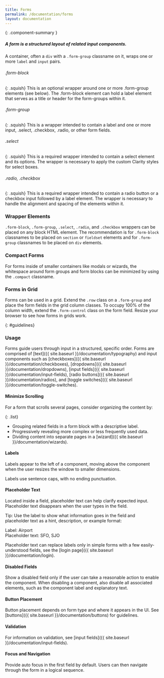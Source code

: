 ```yaml
---
title: Forms
permalink: /documentation/forms
layout: documentation
---
```


{: .component-summary }
##### A form is a structured layout of related input components.

A container, often a <code class="clr-code">div</code> with a <code class="clr-code">.form-group</code> classname on it, wraps one or more <code class="clr-code">label</code> and <code class="clr-code">input</code> pairs.

###### .form-block

{: .squish}
This is an optional wrapper around one or more .form-group elements (see below). The .form-block element can hold a label element that serves as a title or header for the form-groups within it.

###### .form-group

{: .squish}
This is a wrapper intended to contain a label and one or more input, .select, .checkbox, .radio, or other form fields.

###### .select

{: .squish}
This is a required wrapper intended to contain a select element and its options. The wrapper is necessary to apply the custom Clarity styles for select boxes.

###### .radio, .checkbox

{: .squish}
This is a required wrapper intended to contain a radio button or a checkbox input followed by a label element. The wrapper is necessary to handle the alignment and spacing of the elements within it.

### Wrapper Elements

<code class="clr-code">.form-block</code>, <code class="clr-code">.form-group</code>, <code class="clr-code">.select</code>, <code class="clr-code">.radio</code>, and <code class="clr-code">.checkbox</code> wrappers can be placed on any block HTML element. The recommendation is for <code class="clr-code">.form-block</code> classnames to be placed on <code class="clr-code">section</code> or <code class="clr-code">fieldset</code> elements and for <code class="clr-code">.form-group</code> classnames to be placed on <code class="clr-code">div</code> elements.

<clr-forms-demo-fields></clr-forms-demo-fields>

### Compact Forms

For forms inside of smaller containers like modals or wizards, the whitespace around form groups and form blocks can be minimized by using the <code>.compact</code> classname.

<clr-forms-compact-demo></clr-forms-compact-demo>

### Forms in Grid

Forms can be used in a grid. Extend the <code class="clr-code">.row</code> class on a <code class="clr-code">.form-group</code>
and place the form fields in the grid column classes. To occupy 100% of the column width, extend the <code class="clr-code">.form-control</code> class on the form field. Resize your browser to see how forms in grids work.

<clr-forms-demo-grid></clr-forms-demo-grid>

{: #guidelines}
### Usage

Forms guide users through input in a structured, specific order.  Forms are comprised of [text]({{ site.baseurl }}/documentation/typography) and input components such as [checkboxes]({{ site.baseurl }}/documentation/checkboxes), [dropdowns]({{ site.baseurl }}/documentation/dropdowns), [input fields]({{ site.baseurl }}/documentation/input-fields), [radio buttons]({{ site.baseurl }}/documentation/radios), and [toggle switches]({{ site.baseurl }}/documentation/toggle-switches).

#### Minimize Scrolling

For a form that scrolls several pages, consider organizing the content by:

{: .list}
- Grouping related fields in a form block with a descriptive label.
- Progressively revealing more complex or less frequently used data.
- Dividing content into separate pages in a [wizard]({{ site.baseurl }}/documentation/wizards).

#### Labels

Labels appear to the left of a component, moving above the component when the user resizes the window to smaller dimensions.

Labels use sentence caps, with no ending punctuation.

#### Placeholder Text

Located inside a field, placeholder text can help clarify expected input.  Placeholder text disappears when the user types in the field.

Tip: Use the label to show what information goes in the field and placeholder text as a hint, description, or example format:

Label: Airport
<br>
Placeholder text:  SFO, SJO

Placeholder text can replace labels only in simple forms with a few easily-understood fields, see the [login page]({{ site.baseurl }}/documentation/login).

#### Disabled Fields

Show a disabled field only if the user can take a reasonable action to enable the component.  When disabling a component, also disable all associated elements, such as the component label and explanatory text.

#### Button Placement

Button placement depends on form type and where it appears in the UI.  See [buttons]({{ site.baseurl }}/documentation/buttons) for guidelines.

#### Validation

For information on validation, see [input fields]({{ site.baseurl }}/documentation/input-fields).

#### Focus and Navigation

Provide auto focus in the first field by default.  Users can then navigate through the form in a logical sequence.
